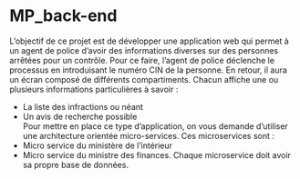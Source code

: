 # MP_back-end 
L’objectif de ce projet est de développer une application web qui permet à un agent de police d’avoir
des informations diverses sur des personnes arrêtées pour un contrôle.
Pour ce faire, l’agent de police déclenche le processus en introduisant le numéro CIN de la personne.
En retour, il aura un écran composé de différents compartiments. Chacun affiche une ou plusieurs
informations particulières à savoir :
- La liste des infractions ou néant
- Un avis de recherche possible  
Pour mettre en place ce type d’application, on vous demande d’utiliser une architecture orientée
micro-services.
Ces microservices sont :
- Micro service du ministère de l’intérieur
- Micro service du ministre des finances.
Chaque microservice doit avoir sa propre base de données.
